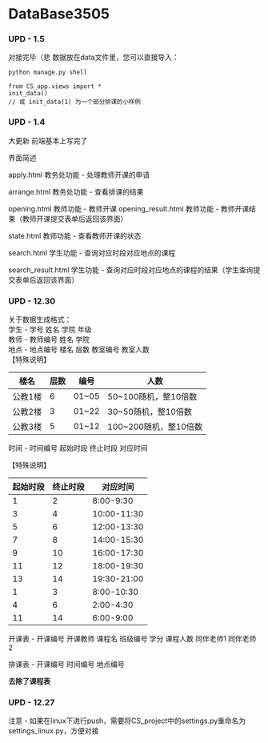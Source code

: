# DataBase3505
### UPD - 1.5
对接完毕（悲
数据放在data文件里，您可以直接导入：
```
python manage.py shell

from CS_app.views import *
init_data()
// 或 init_data(1) 为一个部分排课的小样例
```

### UPD - 1.4
大更新 前端基本上写完了

界面简述

apply.html 教务处功能 - 处理教师开课的申请

arrange.html 教务处功能 - 查看排课的结果

opening.html 教师功能 - 教师开课
opening_result.html 教师功能 - 教师开课结果（教师开课提交表单后返回该界面）

state.html 教师功能 - 查看教师开课的状态

search.html 学生功能 - 查询对应时段对应地点的课程

search_result.html 学生功能 - 查询对应时段对应地点的课程的结果（学生查询提交表单后返回该界面）

### UPD - 12.30  
关于数据生成格式：  
学生 - 学号 姓名 学院 年级  
教师 - 教师编号 姓名 学院  
地点 - 地点编号 楼名 层数 教室编号 教室人数  
【特殊说明】  

| 楼名    | 层数 | 编号  | 人数                  |
| ------- | ---- | ----- | --------------------- |
| 公教1楼 | 6    | 01~05 | 50~100随机，整10倍数  |
| 公教2楼 | 3    | 01~22 | 30~50随机，整10倍数   |
| 公教3楼 | 5    | 01~12 | 100~200随机，整10倍数 |

时间 - 时间编号 起始时段 终止时段 对应时间

【特殊说明】  

| 起始时段 | 终止时段 | 对应时间    |
| -------- | -------- | ----------- |
| 1        | 2        | 8:00-9:30   |
| 3        | 4        | 10:00-11:30 |
| 5        | 6        | 12:00-13:30 |
| 7        | 8        | 14:00-15:30 |
| 9        | 10       | 16:00-17:30 |
| 11       | 12       | 18:00-19:30 |
| 13       | 14       | 19:30-21:00 |
| 1        | 3        | 8:00-10:30  |
| 4        | 6        | 2:00-4:30   |
| 11       | 14       | 6:00-9:00   |

开课表 - 开课编号 开课教师 课程名 班级编号 学分 课程人数 同伴老师1 同伴老师2

排课表 - 开课编号 时间编号 地点编号

**去除了课程表**

### UPD - 12.27  
注意 - 如果在linux下进行push，需要将CS_project中的settings.py重命名为settings_linux.py，方便对接
